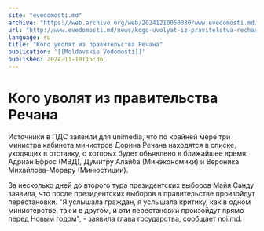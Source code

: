 ```yaml
---
site: "evedomosti.md"
archive: "https://web.archive.org/web/20241210050030/www.evedomosti.md/news/kogo-uvolyat-iz-pravitelstva-rechana"
url: "http://www.evedomosti.md/news/kogo-uvolyat-iz-pravitelstva-rechana"
language: ru
title: "Кого уволят из правительства Речана"
publication: '[[Moldavskie Vedomosti]]'
published: 2024-11-10T15:36
---
```


# Кого уволят из правительства Речана

Источники в ПДС заявили для unimedia, что по крайней мере три министра кабинета министров Дорина Речана находятся в списке, уходящих в отставку, о которых будет объявлено в ближайшее время: Адриан Ефрос (МВД), Думитру Алайба (Минэкономики) и Вероника Михайлова-Морару (Минюстиции).

За несколько дней до второго тура президентских выборов Майя Санду заявила, что после президентских выборов в правительстве произойдут перестановки. "Я услышала граждан, я услышала критику, как в одном министерстве, так и в другом, и эти перестановки произойдут прямо перед Новым годом", - заявила глава государства, сообщает noi.md.